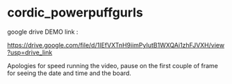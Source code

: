 # cordic_powerpuffgurls


google drive DEMO link : 

https://drive.google.com/file/d/1IEfVXTnH9iimPyIutB1WXQAi1zhFJVXH/view?usp=drive_link


Apologies for speed running the video, pause on the first couple of frame for seeing the date and time and the board.
